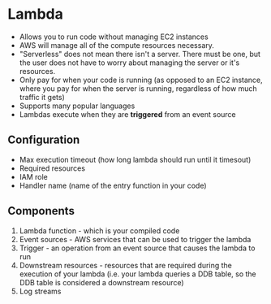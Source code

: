 # Lambda

- Allows you to run code without managing EC2 instances
- AWS will manage all of the compute resources necessary.
- "Serverless" does not mean there isn't a server. There must be one, but the user does not have to worry about managing the server or it's resources.
- Only pay for when your code is running (as opposed to an EC2 instance, where you pay for when the server is running, regardless of how much traffic it gets)
- Supports many popular languages
- Lambdas execute when they are **triggered** from an event source

## Configuration
- Max execution timeout (how long lambda should run until it timesout)
- Required resources
- IAM role
- Handler name (name of the entry function in your code)

## Components
1. Lambda function - which is your compiled code
2. Event sources - AWS services that can be used to trigger the lambda
3. Trigger - an operation from an event source that causes the lambda to run
4. Downstream resources - resources that are required during the execution of your lambda (i.e. your lambda queries a DDB table, so the DDB table is considered a downstream resource)
5. Log streams
